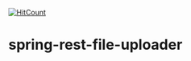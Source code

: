 [![HitCount](http://hits.dwyl.io/teamtact/https://github.com/teamtact/spring-rest-file-uploader.svg)](http://hits.dwyl.io/teamtact/https://github.com/teamtact/spring-rest-file-uploader)

# spring-rest-file-uploader
